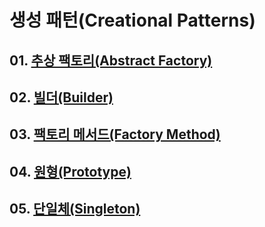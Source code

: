 # 생성 패턴(Creational Patterns)

## 01. [추상 팩토리(Abstract Factory)](https://github.com/KangJiJi/Study/tree/master/Book/DesignPatterns/CreationalPatterns/AbstractFactory)

## 02. [빌더(Builder)](https://github.com/KangJiJi/Study/tree/master/Book/DesignPatterns/CreationalPatterns/Builder)

## 03. [팩토리 메서드(Factory Method)](https://github.com/KangJiJi/Study/tree/master/Book/DesignPatterns/CreationalPatterns/FactoryMethod)

## 04. [원형(Prototype)](https://github.com/KangJiJi/Study/tree/master/Book/DesignPatterns/CreationalPatterns/Prototype)

## 05. [단일체(Singleton)]()
